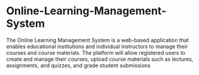 # Online-Learning-Management-System
The Online Learning Management System is a web-based application that enables educational institutions and individual instructors to manage their courses and course materials. The platform will allow registered users to create and manage their courses, upload course materials such as lectures, assignments, and quizzes, and grade student submissions
